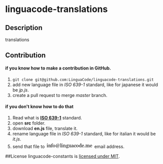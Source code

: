 # linguacode-translations

## Description
translations

## Contribution
#### if you know how to make a contribution in GitHub.
1. `git clone git@github.com:LinguaCode/linguacode-translations.git`
3. add new language file in *ISO 639-1* standard, like for japanese it would be *jp.js*.
4. create a pull request to merge *master* branch.

#### if you don't know how to do that
1. Read what is [**ISO 639-1**](https://en.wikipedia.org/wiki/List_of_ISO_639-1_codes) standard.
2. open **src** folder.
3. download **en.js** file, translate it.
2. rename language file in *ISO 639-1* standard, like for italian it would be *it.js*.
3. send that file to ![email address](./email_.png?v=1) email address.


##License
linguacode-constants is [licensed under MIT](https://github.com/linguacode/linguacode-constants/blob/master/LICENSE).

